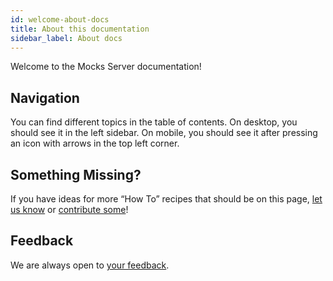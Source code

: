 ```yaml
---
id: welcome-about-docs
title: About this documentation
sidebar_label: About docs
---
```


Welcome to the Mocks Server documentation!

## Navigation

You can find different topics in the table of contents. On desktop, you should see it in the left sidebar. On mobile, you should see it after pressing an icon with arrows in the top left corner.

## Something Missing?

If you have ideas for more “How To” recipes that should be on this page, [let us know][issues-url] or [contribute some][repo-docs-url]!

## Feedback
We are always open to [your feedback][issues-url].

[issues-url]: https://github.com/mocks-server/website/issues
[repo-docs-url]: https://github.com/mocks-server/website/tree/master/docs/
